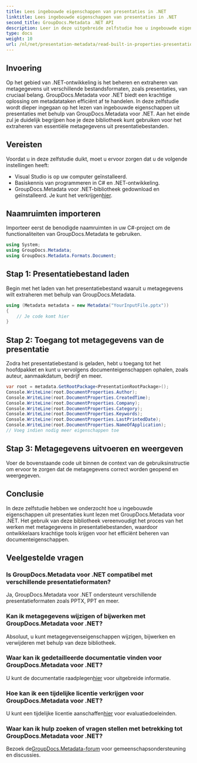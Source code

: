 ```yaml
---
title: Lees ingebouwde eigenschappen van presentaties in .NET
linktitle: Lees ingebouwde eigenschappen van presentaties in .NET
second_title: GroupDocs.Metadata .NET API
description: Leer in deze uitgebreide zelfstudie hoe u ingebouwde eigenschappen uit presentaties kunt extraheren met GroupDocs.Metadata voor .NET.
type: docs
weight: 10
url: /nl/net/presentation-metadata/read-built-in-properties-presentations/
---
```

## Invoering
Op het gebied van .NET-ontwikkeling is het beheren en extraheren van metagegevens uit verschillende bestandsformaten, zoals presentaties, van cruciaal belang. GroupDocs.Metadata voor .NET biedt een krachtige oplossing om metadatataken efficiënt af te handelen. In deze zelfstudie wordt dieper ingegaan op het lezen van ingebouwde eigenschappen uit presentaties met behulp van GroupDocs.Metadata voor .NET. Aan het einde zul je duidelijk begrijpen hoe je deze bibliotheek kunt gebruiken voor het extraheren van essentiële metagegevens uit presentatiebestanden.
## Vereisten
Voordat u in deze zelfstudie duikt, moet u ervoor zorgen dat u de volgende instellingen heeft:
- Visual Studio is op uw computer geïnstalleerd.
- Basiskennis van programmeren in C# en .NET-ontwikkeling.
-  GroupDocs.Metadata voor .NET-bibliotheek gedownload en geïnstalleerd. Je kunt het verkrijgen[hier](https://releases.groupdocs.com/metadata/net/).

## Naamruimten importeren
Importeer eerst de benodigde naamruimten in uw C#-project om de functionaliteiten van GroupDocs.Metadata te gebruiken.
```csharp
using System;
using GroupDocs.Metadata;
using GroupDocs.Metadata.Formats.Document;
```
## Stap 1: Presentatiebestand laden
Begin met het laden van het presentatiebestand waaruit u metagegevens wilt extraheren met behulp van GroupDocs.Metadata.
```csharp
using (Metadata metadata = new Metadata("YourInputFile.pptx"))
{
    // Je code komt hier
}
```
## Stap 2: Toegang tot metagegevens van de presentatie
Zodra het presentatiebestand is geladen, hebt u toegang tot het hoofdpakket en kunt u vervolgens documenteigenschappen ophalen, zoals auteur, aanmaakdatum, bedrijf en meer.
```csharp
var root = metadata.GetRootPackage<PresentationRootPackage>();
Console.WriteLine(root.DocumentProperties.Author);
Console.WriteLine(root.DocumentProperties.CreatedTime);
Console.WriteLine(root.DocumentProperties.Company);
Console.WriteLine(root.DocumentProperties.Category);
Console.WriteLine(root.DocumentProperties.Keywords);
Console.WriteLine(root.DocumentProperties.LastPrintedDate);
Console.WriteLine(root.DocumentProperties.NameOfApplication);
// Voeg indien nodig meer eigenschappen toe
```
## Stap 3: Metagegevens uitvoeren en weergeven
Voer de bovenstaande code uit binnen de context van de gebruiksinstructie om ervoor te zorgen dat de metagegevens correct worden geopend en weergegeven.

## Conclusie
In deze zelfstudie hebben we onderzocht hoe u ingebouwde eigenschappen uit presentaties kunt lezen met GroupDocs.Metadata voor .NET. Het gebruik van deze bibliotheek vereenvoudigt het proces van het werken met metagegevens in presentatiebestanden, waardoor ontwikkelaars krachtige tools krijgen voor het efficiënt beheren van documenteigenschappen.

## Veelgestelde vragen
### Is GroupDocs.Metadata voor .NET compatibel met verschillende presentatieformaten?
Ja, GroupDocs.Metadata voor .NET ondersteunt verschillende presentatieformaten zoals PPTX, PPT en meer.
### Kan ik metagegevens wijzigen of bijwerken met GroupDocs.Metadata voor .NET?
Absoluut, u kunt metagegevenseigenschappen wijzigen, bijwerken en verwijderen met behulp van deze bibliotheek.
### Waar kan ik gedetailleerde documentatie vinden voor GroupDocs.Metadata voor .NET?
 U kunt de documentatie raadplegen[hier](https://reference.groupdocs.com/metadata/net/) voor uitgebreide informatie.
### Hoe kan ik een tijdelijke licentie verkrijgen voor GroupDocs.Metadata voor .NET?
 U kunt een tijdelijke licentie aanschaffen[hier](https://purchase.groupdocs.com/temporary-license/) voor evaluatiedoeleinden.
### Waar kan ik hulp zoeken of vragen stellen met betrekking tot GroupDocs.Metadata voor .NET?
 Bezoek de[GroupDocs.Metadata-forum](https://forum.groupdocs.com/c/metadata/14) voor gemeenschapsondersteuning en discussies.